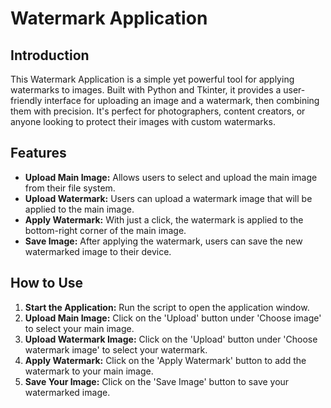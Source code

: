 # Watermark Application

## Introduction

This Watermark Application is a simple yet powerful tool for applying watermarks to images. Built with Python and Tkinter, it provides a user-friendly interface for uploading an image and a watermark, then combining them with precision. It's perfect for photographers, content creators, or anyone looking to protect their images with custom watermarks.

## Features

- **Upload Main Image:** Allows users to select and upload the main image from their file system.
- **Upload Watermark:** Users can upload a watermark image that will be applied to the main image.
- **Apply Watermark:** With just a click, the watermark is applied to the bottom-right corner of the main image.
- **Save Image:** After applying the watermark, users can save the new watermarked image to their device.

## How to Use

1. **Start the Application:** Run the script to open the application window.
2. **Upload Main Image:** Click on the 'Upload' button under 'Choose image' to select your main image.
3. **Upload Watermark Image:** Click on the 'Upload' button under 'Choose watermark image' to select your watermark.
4. **Apply Watermark:** Click on the 'Apply Watermark' button to add the watermark to your main image.
5. **Save Your Image:** Click on the 'Save Image' button to save your watermarked image.

